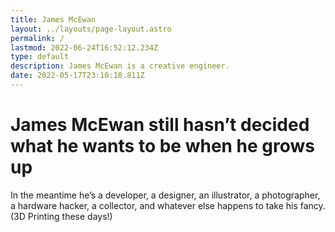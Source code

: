 ```yaml
---
title: James McEwan
layout: ../layouts/page-layout.astro
permalink: /
lastmod: 2022-06-24T16:52:12.234Z
type: default
description: James McEwan is a creative engineer.
date: 2022-05-17T23:10:18.811Z
---
```


# James McEwan still hasn’t decided what he wants to be when he grows up

In the meantime he’s a developer, a designer, an illustrator, a photographer, a hardware hacker, a collector, and whatever else happens to take his fancy. (3D Printing these days!)

